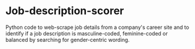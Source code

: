 # Job-description-scorer
Python code to web-scrape job details from a company's career site and to identify if a job description is masculine-coded, feminine-coded or balanced by searching for gender-centric wording.
